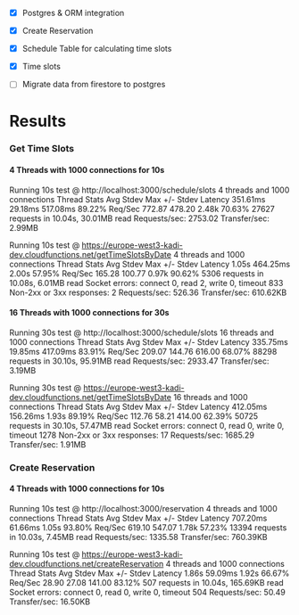 - [x] Postgres & ORM integration
- [x] Create Reservation
- [x] Schedule Table for calculating time slots
- [x] Time slots
- [ ] Migrate data from firestore to postgres



# Results

### Get Time Slots
#### 4 Threads with 1000 connections for 10s

<p>
Running 10s test @ http://localhost:3000/schedule/slots
  4 threads and 1000 connections
  Thread Stats   Avg      Stdev     Max   +/- Stdev
    Latency   351.61ms   29.18ms 517.08ms   89.22%
    Req/Sec   772.87    478.20     2.48k    70.63%
  27627 requests in 10.04s, 30.01MB read
Requests/sec:   2753.02
Transfer/sec:      2.99MB

Running 10s test @ https://europe-west3-kadi-dev.cloudfunctions.net/getTimeSlotsByDate
  4 threads and 1000 connections
  Thread Stats   Avg      Stdev     Max   +/- Stdev
    Latency     1.05s   464.25ms   2.00s    57.95%
    Req/Sec   165.28    100.77     0.97k    90.62%
  5306 requests in 10.08s, 6.01MB read
  Socket errors: connect 0, read 2, write 0, timeout 833
  Non-2xx or 3xx responses: 2
Requests/sec:    526.36
Transfer/sec:    610.62KB
</p>

#### 16 Threads with 1000 connections for 30s
<p>
Running 30s test @ http://localhost:3000/schedule/slots
  16 threads and 1000 connections
  Thread Stats   Avg      Stdev     Max   +/- Stdev
    Latency   335.75ms   19.85ms 417.09ms   83.91%
    Req/Sec   209.07    144.76   616.00     68.07%
  88298 requests in 30.10s, 95.91MB read
Requests/sec:   2933.47
Transfer/sec:      3.19MB

Running 30s test @ https://europe-west3-kadi-dev.cloudfunctions.net/getTimeSlotsByDate
  16 threads and 1000 connections
  Thread Stats   Avg      Stdev     Max   +/- Stdev
    Latency   412.05ms  156.26ms   1.93s    89.19%
    Req/Sec   112.76     58.21   414.00     62.39%
  50725 requests in 30.10s, 57.47MB read
  Socket errors: connect 0, read 0, write 0, timeout 1278
  Non-2xx or 3xx responses: 17
Requests/sec:   1685.29
Transfer/sec:      1.91MB
</p>

### Create Reservation
#### 4 Threads with 1000 connections for 10s

<p>
Running 10s test @ http://localhost:3000/reservation
  4 threads and 1000 connections
  Thread Stats   Avg      Stdev     Max   +/- Stdev
    Latency   707.20ms   61.66ms   1.05s    93.80%
    Req/Sec   619.10    547.07     1.78k    57.23%
  13394 requests in 10.03s, 7.45MB read
Requests/sec:   1335.58
Transfer/sec:    760.39KB

Running 10s test @ https://europe-west3-kadi-dev.cloudfunctions.net/createReservation
  4 threads and 1000 connections
  Thread Stats   Avg      Stdev     Max   +/- Stdev
    Latency     1.86s    59.09ms   1.92s    66.67%
    Req/Sec    28.90     27.08   141.00     83.12%
  507 requests in 10.04s, 165.69KB read
  Socket errors: connect 0, read 0, write 0, timeout 504
Requests/sec:     50.49
Transfer/sec:     16.50KB
</p>
